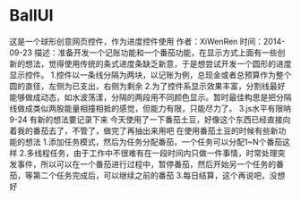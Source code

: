 BallUI
======

这是一个球形创意网页控件，作为进度控件使用
作者：XiWenRen
        	时间：2014-09-23
        	描述：准备开发一个记账功能和一个番茄功能，在显示方式上面有一些创新的想法，觉得使用传统的条式进度条缺乏新意，于是想尝试开发一个圆形的进度显示控件。
        	1.控件以一条线分隔为两块，以记账为例，总现金或者总预算作为整个圆的直径，左侧为已支出，右侧为剩余
        	2.为了控件系显示效果丰富，分割线最好能够做成动态，如水波荡漾，分隔的两段用不同颜色显示。暂时最佳构思是把分隔线做成类似两股能量相撞相抵的感觉，但能力有限，只能尽力了。
        	3.js水平有限呐
        	9-24
        	有新的想法要记录下来
        	今天使用了一下番茄土豆，好像这个东西已经直接向着我的番茄去了，不管了，做完了再抽出来用吧
        	在使用番茄土豆的时候有些新功能的想法
        	1.添加任务模式，然后为任务分配番茄，一个任务可以分配1~N个番茄这样
        	2.多线程任务，由于工作中不很难有在一段时间内只做一件事情，时常处理突发事件，所以可以在一个番茄进行过程中，暂停番茄，然后开始另一个任务的番茄，等第二个任务完成后，可以继续之前的番茄
        	3.每日结算，这个再说吧，没想好
